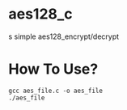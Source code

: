 # aes128_c
s simple aes128_encrypt/decrypt

# How To Use?

```
gcc aes_file.c -o aes_file
./aes_file
```